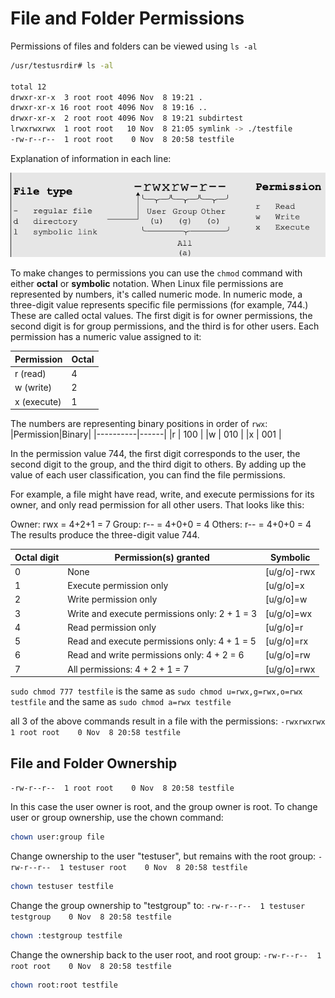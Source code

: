 # File and Folder Permissions

Permissions of files and folders can be viewed using `ls -al`

```bash
/usr/testusrdir# ls -al

total 12
drwxr-xr-x  3 root root 4096 Nov  8 19:21 .
drwxr-xr-x 16 root root 4096 Nov  8 19:16 ..
drwxr-xr-x  2 root root 4096 Nov  8 19:21 subdirtest
lrwxrwxrwx  1 root root   10 Nov  8 21:05 symlink -> ./testfile
-rw-r--r--  1 root root    0 Nov  8 20:58 testfile
```

Explanation of information in each line: 

![File Permissions](permissions.png)

To make changes to permissions you can use the `chmod` command with either **octal** or **symbolic** notation. When Linux file permissions are represented by numbers, it's called numeric mode. In numeric mode, a three-digit value represents specific file permissions (for example, 744.) These are called octal values. The first digit is for owner permissions, the second digit is for group permissions, and the third is for other users. Each permission has a numeric value assigned to it:

|Permission |Octal|
|-----------|-----|
|r (read)   | 4   |
|w (write)  | 2   |
|x (execute)| 1   |


The numbers are representing binary positions in order of `rwx`:
|Permission|Binary|
|----------|------|
|r         | 100  |
|w         | 010  |
|x         | 001  |

In the permission value 744, the first digit corresponds to the user, the second digit to the group, and the third digit to others. By adding up the value of each user classification, you can find the file permissions.

For example, a file might have read, write, and execute permissions for its owner, and only read permission for all other users. That looks like this:

Owner: rwx = 4+2+1 = 7
Group: r-- = 4+0+0 = 4
Others: r-- = 4+0+0 = 4
The results produce the three-digit value 744.


| Octal digit | Permission(s) granted                         | Symbolic    |
|-------------|-----------------------------------------------|-------------|
| 0           | None                                          | [u/g/o]-rwx |
| 1           | Execute permission only                       | [u/g/o]=x   |
| 2           | Write permission only                         | [u/g/o]=w   |
| 3           | Write and execute permissions only: 2 + 1 = 3 | [u/g/o]=wx  |
| 4           | Read permission only                          | [u/g/o]=r   |
| 5           | Read and execute permissions only: 4 + 1 = 5  | [u/g/o]=rx  |
| 6           | Read and write permissions only: 4 + 2 = 6    | [u/g/o]=rw  |
| 7           | All permissions: 4 + 2 + 1 = 7                | [u/g/o]=rwx |

`sudo chmod 777 testfile` is the same as `sudo chmod u=rwx,g=rwx,o=rwx testfile` and the same as `sudo chmod a=rwx testfile`

all 3 of the above commands result in a file with the permissions: `-rwxrwxrwx  1 root root    0 Nov  8 20:58 testfile`

## File and Folder Ownership

`-rw-r--r--  1 root root    0 Nov  8 20:58 testfile`

In this case the user owner is root, and the group owner is root. To change user or group ownership, use the chown command: 

```bash
chown user:group file
```

Change ownership to the user "testuser", but remains with the root group: `-rw-r--r--  1 testuser root    0 Nov  8 20:58 testfile`
```bash
chown testuser testfile
```

Change the group ownership to "testgroup" to: `-rw-r--r--  1 testuser testgroup    0 Nov  8 20:58 testfile`
```bash
chown :testgroup testfile
```
Change the ownership back to the user root, and root group: `-rw-r--r--  1 root root    0 Nov  8 20:58 testfile`
```bash
chown root:root testfile
```
